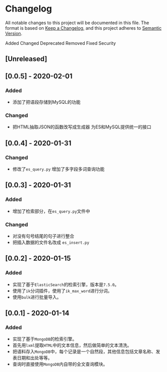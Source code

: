# Changelog

All notable changes to this project will be documented in this file.
The format is based on [Keep a Changelog](https://keepachangelog.com/en/1.0.0/),
and this project adheres to [Semantic Version](https://semver.org/spec/v2.0.0.html).

Added Changed Deprecated Removed Fixed Security

## [Unreleased]

## [0.0.5] - 2020-02-01
### Added
- 添加了把语段存储到MySQL的功能

### Changed
- 把HTML抽取JSON的函数改写成生成器 为ES和MySQL提供统一的接口

## [0.0.4] - 2020-01-31
### Changed
- 修改了`es_query.py` 增加了多字段多词查询功能

## [0.0.3] - 2020-01-31
### Added
- 增加了检索部分，在`es_query.py`文件中

### Changed
- 对没有句号结尾的句子进行整合
- 把插入数据的文件名改成 `es_insert.py` 

## [0.0.2] - 2020-01-15

### Added 
- 实现了基于`ElasticSearch`的检索引擎，版本是`7.5.0`。
- 使用了`ik`分词插件，使用了`ik_max_word`进行分词。
- 使用`bulk`进行批量导入。

## [0.0.1] - 2020-01-14

### Added 
- 实现了基于`MongoDB`的检索引擎。
- 首先用`lxml`提取`HTML`中的文本信息，然后做简单的文本清洗。
- 把语料存入`MongoDB`中，每个记录是一个自然段，其他信息包括文章名称、发表日期和出处等等。
- 查询时直接使用`MongoDB`内自带的全文查询模块。
